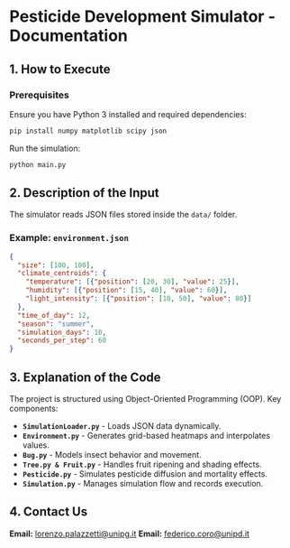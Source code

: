 # Pesticide Development Simulator - Documentation

## 1. How to Execute

### Prerequisites
Ensure you have Python 3 installed and required dependencies:
```bash
pip install numpy matplotlib scipy json
```

Run the simulation:
```bash
python main.py
```

## 2. Description of the Input

The simulator reads JSON files stored inside the `data/` folder.

### Example: `environment.json`
```json
{
  "size": [100, 100],
  "climate_centroids": {
    "temperature": [{"position": [20, 30], "value": 25}],
    "humidity": [{"position": [15, 40], "value": 60}],
    "light_intensity": [{"position": [10, 50], "value": 80}]
  },
  "time_of_day": 12,
  "season": "summer",
  "simulation_days": 10,
  "seconds_per_step": 60
}
```

## 3. Explanation of the Code

The project is structured using Object-Oriented Programming (OOP). Key components:

- **`SimulationLoader.py`** - Loads JSON data dynamically.
- **`Environment.py`** - Generates grid-based heatmaps and interpolates values.
- **`Bug.py`** - Models insect behavior and movement.
- **`Tree.py & Fruit.py`** - Handles fruit ripening and shading effects.
- **`Pesticide.py`** - Simulates pesticide diffusion and mortality effects.
- **`Simulation.py`** - Manages simulation flow and records execution.

## 4. Contact Us

**Email:** [lorenzo.palazzetti@unipg.it](mailto:lorenzo.palazzetti@unipg.it)
**Email:** [federico.coro@unipd.it](mailto:federico.coro@unipd.it)
